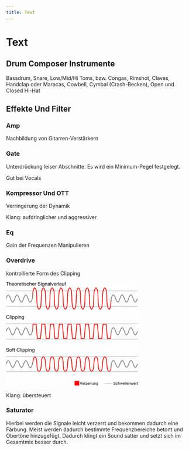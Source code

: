 ```yaml
---
title: Text
---
```

# Text

## Drum Composer Instrumente

Bassdrum, Snare, Low/Mid/Hi Toms, bzw. Congas, Rimshot, Claves, Handclap oder Maracas, Cowbell, Cymbal (Crash-Becken), Open und Closed Hi-Hat

## Effekte Und Filter

### Amp

Nachbildung von Gitarren-Verstärkern

### Gate

Unterdrückung leiser Abschnitte. Es wird ein Minimum-Pegel festgelegt.

Gut bei Vocals

### Kompressor Und OTT

Verringerung der Dynamik

Klang: aufdringlicher und aggressiver

### Eq

Gain der Frequenzen Manipulieren

### Overdrive

kontrollierte Form des Clipping

![Untitled](Text/Untitled.png)

Klang: übersteuert

### Saturator

Hierbei werden die Signale leicht verzerrt und bekommen dadurch eine Färbung. Meist werden dadurch bestimmte Frequenzbereiche betont und Obertöne hinzugefügt. Dadurch klingt ein Sound satter und setzt sich im Gesamtmix besser durch.